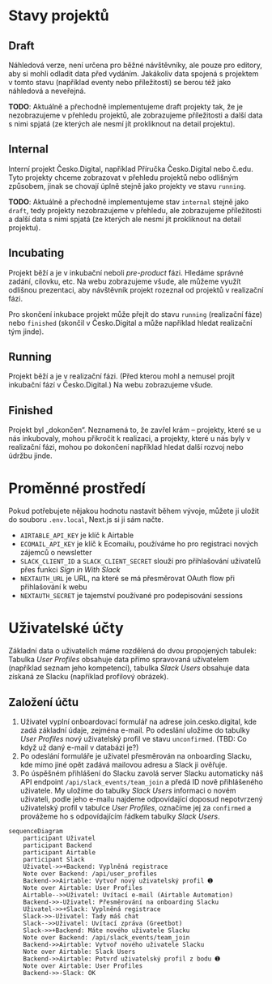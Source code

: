 # Stavy projektů

## Draft

Náhledová verze, není určena pro běžné návštěvníky, ale pouze pro editory, aby si mohli odladit data před vydáním. Jakákoliv data spojená s projektem v tomto stavu (například eventy nebo příležitosti) se berou též jako náhledová a neveřejná.

**TODO**: Aktuálně a přechodně implementujeme draft projekty tak, že je nezobrazujeme v přehledu projektů, ale zobrazujeme příležitosti a další data s nimi spjatá (ze kterých ale nesmí jít prokliknout na detail projektu).

## Internal

Interní projekt Česko.Digital, například Příručka Česko.Digital nebo č.edu. Tyto projekty chceme zobrazovat v přehledu projektů nebo odlišným způsobem, jinak se chovají úplně stejně jako projekty ve stavu `running`.

**TODO**: Aktuálně a přechodně implementujeme stav `internal` stejně jako `draft`, tedy projekty nezobrazujeme v přehledu, ale zobrazujeme příležitosti a další data s nimi spjatá (ze kterých ale nesmí jít prokliknout na detail projektu).

## Incubating

Projekt běží a je v inkubační neboli _pre-product_ fázi. Hledáme správné zadání, cílovku, etc. Na webu zobrazujeme všude, ale můžeme využít odlišnou prezentaci, aby návštěvník projekt rozeznal od projektů v realizační fázi.

Pro skončení inkubace projekt může přejít do stavu `running` (realizační fáze) nebo `finished` (skončil v Česko.Digital a může například hledat realizační tým jinde).

## Running

Projekt běží a je v realizační fázi. (Před kterou mohl a nemusel projít inkubační fází v Česko.Digital.) Na webu zobrazujeme všude.

## Finished

Projekt byl „dokončen“. Neznamená to, že zavřel krám – projekty, které se u nás inkubovaly, mohou přikročit k realizaci, a projekty, které u nás byly v realizační fázi, mohou po dokončení například hledat další rozvoj nebo údržbu jinde.

# Proměnné prostředí

Pokud potřebujete nějakou hodnotu nastavit během vývoje, můžete ji uložit do souboru `.env.local`, Next.js si ji sám načte.

- `AIRTABLE_API_KEY` je klíč k Airtable
- `ECOMAIL_API_KEY` je klíč k Ecomailu, používáme ho pro registraci nových zájemců o newsletter
- `SLACK_CLIENT_ID` a `SLACK_CLIENT_SECRET` slouží pro přihlašování uživatelů přes funkci _Sign in With Slack_
- `NEXTAUTH_URL` je URL, na které se má přesměrovat OAuth flow při přihlašování k webu
- `NEXTAUTH_SECRET` je tajemství používané pro podepisování sessions

# Uživatelské účty

Základní data o uživatelích máme rozdělená do dvou propojených tabulek: Tabulka _User Profiles_ obsahuje data přímo spravovaná uživatelem (například seznam jeho kompetencí), tabulka _Slack Users_ obsahuje data získaná ze Slacku (například profilový obrázek).

## Založení účtu

1. Uživatel vyplní onboardovací formulář na adrese join.cesko.digital, kde zadá základní údaje, zejména e-mail. Po odeslání uložíme do tabulky _User Profiles_ nový uživatelský profil ve stavu `unconfirmed`. (TBD: Co když už daný e-mail v databázi je?)
2. Po odeslání formuláře je uživatel přesměrován na onboarding Slacku, kde mimo jiné opět zadává mailovou adresu a Slack ji ověřuje.
3. Po úspěšném přihlášení do Slacku zavolá server Slacku automaticky náš API endpoint `/api/slack_events/team_join` a předá ID nově přihlášeného uživatele. My uložíme do tabulky _Slack Users_ informaci o novém uživateli, podle jeho e-mailu najdeme odpovídající doposud nepotvrzený uživatelský profil v tabulce _User Profiles_, označíme jej za `confirmed` a provážeme ho s odpovídajícím řádkem tabulky _Slack Users_.

```mermaid
sequenceDiagram
    participant Uživatel
    participant Backend
    participant Airtable
    participant Slack
    Uživatel->>+Backend: Vyplněná registrace
    Note over Backend: /api/user_profiles
    Backend->>Airtable: Vytvoř nový uživatelský profil ➊
    Note over Airtable: User Profiles
    Airtable-->>Uživatel: Uvítací e-mail (Airtable Automation)
    Backend->>-Uživatel: Přesměrování na onboarding Slacku
    Uživatel->>+Slack: Vyplněná registrace
    Slack->>-Uživatel: Tady máš chat
    Slack-->>Uživatel: Uvítací zpráva (Greetbot)
    Slack->>+Backend: Máte nového uživatele Slacku
    Note over Backend: /api/slack_events/team_join
    Backend->>Airtable: Vytvoř nového uživatele Slacku
    Note over Airtable: Slack Users
    Backend->>Airtable: Potvrď uživatelský profil z bodu ➊
    Note over Airtable: User Profiles
    Backend->>-Slack: OK
```
